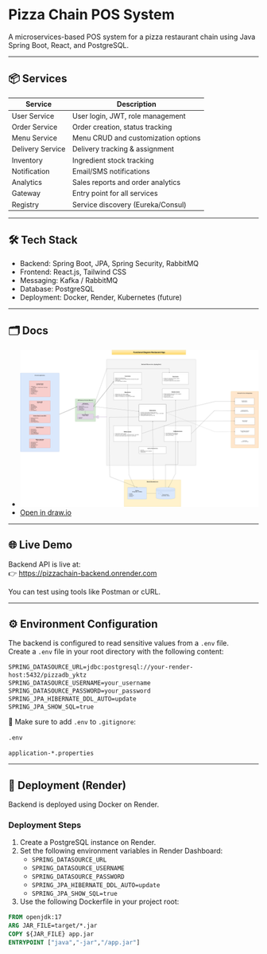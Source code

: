 # Pizza Chain POS System

A microservices-based POS system for a pizza restaurant chain using Java Spring Boot, React, and PostgreSQL.

---

## 📦 Services

| Service          | Description                          |
|------------------|--------------------------------------|
| User Service     | User login, JWT, role management     |
| Order Service    | Order creation, status tracking      |
| Menu Service     | Menu CRUD and customization options  |
| Delivery Service | Delivery tracking & assignment       |
| Inventory        | Ingredient stock tracking            |
| Notification     | Email/SMS notifications              |
| Analytics        | Sales reports and order analytics    |
| Gateway          | Entry point for all services         |
| Registry         | Service discovery (Eureka/Consul)    |

---

## 🛠 Tech Stack

- Backend: Spring Boot, JPA, Spring Security, RabbitMQ
- Frontend: React.js, Tailwind CSS
- Messaging: Kafka / RabbitMQ
- Database: PostgreSQL
- Deployment: Docker, Render, Kubernetes (future)

---

## 🗂 Docs

- ![Functional Diagram](docs/PC_Architecture.drawio.png)
- [Open in draw.io](https://tinyurl.com/RAFDdrawio)

---

## 🌐 Live Demo

Backend API is live at:  
👉 https://pizzachain-backend.onrender.com

You can test using tools like Postman or cURL.

---

## ⚙️ Environment Configuration

The backend is configured to read sensitive values from a `.env` file.  
Create a `.env` file in your root directory with the following content:

    SPRING_DATASOURCE_URL=jdbc:postgresql://your-render-host:5432/pizzadb_yktz
    SPRING_DATASOURCE_USERNAME=your_username
    SPRING_DATASOURCE_PASSWORD=your_password
    SPRING_JPA_HIBERNATE_DDL_AUTO=update
    SPRING_JPA_SHOW_SQL=true


🛑 Make sure to add `.env` to `.gitignore`:

`.env
`

`application-*.properties`



---

## 🚀 Deployment (Render)

Backend is deployed using Docker on Render.

### Deployment Steps

1. Create a PostgreSQL instance on Render.
2. Set the following environment variables in Render Dashboard:
    - `SPRING_DATASOURCE_URL`
    - `SPRING_DATASOURCE_USERNAME`
    - `SPRING_DATASOURCE_PASSWORD`
    - `SPRING_JPA_HIBERNATE_DDL_AUTO=update`
    - `SPRING_JPA_SHOW_SQL=true`
3. Use the following Dockerfile in your project root:

```dockerfile
FROM openjdk:17
ARG JAR_FILE=target/*.jar
COPY ${JAR_FILE} app.jar
ENTRYPOINT ["java","-jar","/app.jar"]

